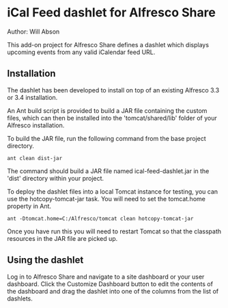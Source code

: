 iCal Feed dashlet for Alfresco Share
====================================

Author: Will Abson

This add-on project for Alfresco Share defines a dashlet which displays
upcoming events from any valid iCalendar feed URL.

Installation
------------

The dashlet has been developed to install on top of an existing Alfresco
3.3 or 3.4 installation.

An Ant build script is provided to build a JAR file containing the 
custom files, which can then be installed into the 'tomcat/shared/lib' folder 
of your Alfresco installation.

To build the JAR file, run the following command from the base project 
directory.

    ant clean dist-jar

The command should build a JAR file named ical-feed-dashlet.jar
in the 'dist' directory within your project.

To deploy the dashlet files into a local Tomcat instance for testing, you can 
use the hotcopy-tomcat-jar task. You will need to set the tomcat.home
property in Ant.

    ant -Dtomcat.home=C:/Alfresco/tomcat clean hotcopy-tomcat-jar
    
Once you have run this you will need to restart Tomcat so that the classpath 
resources in the JAR file are picked up.

Using the dashlet
-----------------

Log in to Alfresco Share and navigate to a site dashboard or your user 
dashboard. Click the Customize Dashboard button to edit the contents of the 
dashboard and drag the dashlet into one of the columns from the list of 
dashlets.